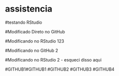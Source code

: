 # assistencia

#testando RStudio

#Modificado Direto no GitHub

#Modificando no RStudio 123

#Modificando no GitHub 2

#Modificando no RStudio 2 - esqueci disso aqui

#GITHUB1#GITHUB1
#GITHUB2
#GITHUB3
#GITHUB4
